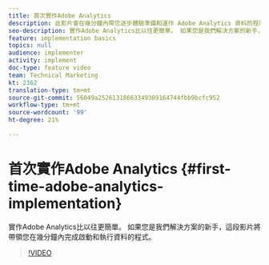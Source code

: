 ```yaml
---
title: 首次實作Adobe Analytics
description: 此影片會在幾分鐘內帶您逐步體驗準備和運作 Adobe Analytics 資料的程序。
seo-description: 實作Adobe Analytics比以往更簡單。 如果您是我們解決方案的新手，這段影片將帶領您在幾分鐘內完成啟動和執行資料的程式。
feature: implementation basics
topics: null
audience: implementer
activity: implement
doc-type: feature video
team: Technical Marketing
kt: 2362
translation-type: tm+mt
source-git-commit: 56049a25261318663349309164744fbb9bcfc952
workflow-type: tm+mt
source-wordcount: '99'
ht-degree: 21%

---
```



# 首次實作Adobe Analytics {#first-time-adobe-analytics-implementation}

實作Adobe Analytics比以往更簡單。 如果您是我們解決方案的新手，這段影片將帶領您在幾分鐘內完成啟動和執行資料的程式。

>[!VIDEO](https://video.tv.adobe.com/v/25456/?quality=12)
